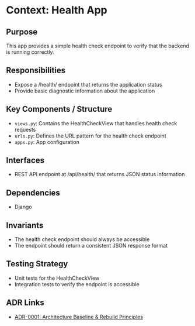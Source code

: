 # Context: Health App

## Purpose
This app provides a simple health check endpoint to verify that the backend is running correctly.

## Responsibilities
- Expose a /health/ endpoint that returns the application status
- Provide basic diagnostic information about the application

## Key Components / Structure
- `views.py`: Contains the HealthCheckView that handles health check requests
- `urls.py`: Defines the URL pattern for the health check endpoint
- `apps.py`: App configuration

## Interfaces
- REST API endpoint at /api/health/ that returns JSON status information

## Dependencies
- Django

## Invariants
- The health check endpoint should always be accessible
- The endpoint should return a consistent JSON response format

## Testing Strategy
- Unit tests for the HealthCheckView
- Integration tests to verify the endpoint is accessible

## ADR Links
- [ADR-0001: Architecture Baseline & Rebuild Principles](../../adr/2024-06-04-architecture-baseline-and-rebuild-principles.md)
